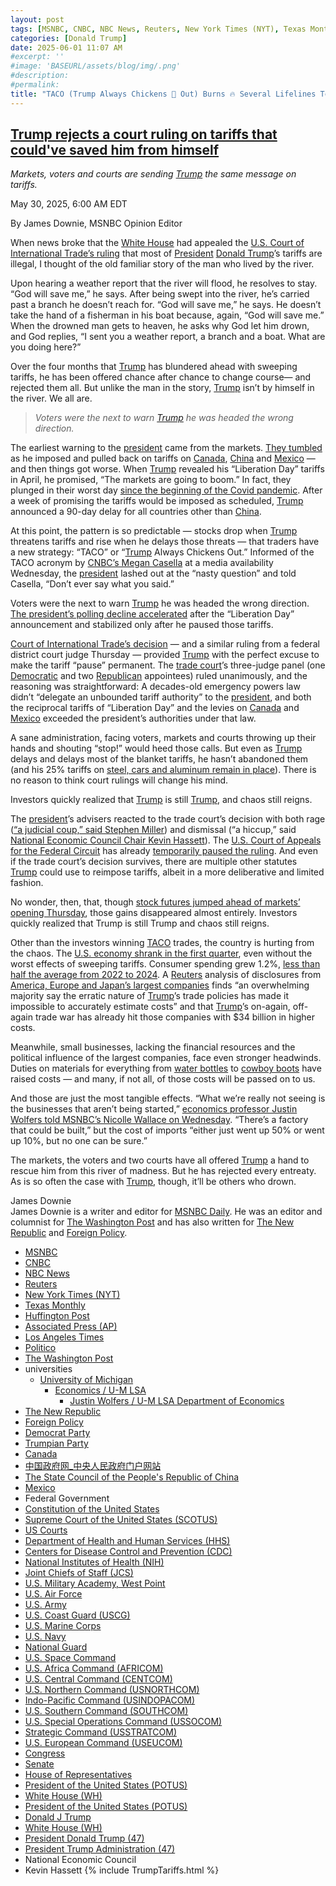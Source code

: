 ```yaml
---
layout: post
tags: [MSNBC, CNBC, NBC News, Reuters, New York Times (NYT), Texas Monthly, Huffington Post, Associated Press (AP), Los Angeles Times, Politico, The Washington Post, The New Republic, Foreign Policy, universities, University of Michigan, Economics / U-M LSA, Justin Wolfers / U-M LSA Department of Economics, Democrat Party, Trumpian Party, Canada, 中国政府网_中央人民政府门户网站, The State Council of the People’s Republic of China, Mexico, Federal Government, Constitution of the United States, Supreme Court of the United States (SCOTUS), US Courts, Department of Health and Human Services (HHS), Centers for Disease Control and Prevention (CDC), National Institutes of Health (NIH), Joint Chiefs of Staff (JCS), U.S. Military Academy West Point, U.S. Air Force, U.S. Army, U.S. Coast Guard (USCG), U.S. Marine Corps, U.S. Navy, National Guard, U.S. Space Command, U.S. Africa Command (AFRICOM), U.S. Central Command (CENTCOM), U.S. Northern Command (USNORTHCOM), Indo-Pacific Command (USINDOPACOM), U.S. Southern Command (SOUTHCOM), U.S. Special Operations Command (USSOCOM), Strategic Command (USSTRATCOM), U.S. European Command (USEUCOM), Congress, Senate, House of Representatives, President of the United States (POTUS), White House (WH), President of the United States (POTUS), Donald J Trump, White House (WH), President Donald Trump (47), President Trump Administration (47), National Economic Council, Kevin Hassett, Clarification of Exceptions Under Executive Order 14257 of April 2 2025 as Amended – The White House. Presidential Actions Presidential Memoranda April 11 2025, Modifying Reciprocal Tariff Rates to Reflect Trading Partner Retaliation and Alignment. Presidential Actions Executive Orders April 9 2025, Amendment to Reciprocal Tariffs and Updated Duties as Applied to Low-Value Imports from the People’s Republic of China. Presidential Actions Executive Orders April 8 2025, Report to the President on the America First Trade Policy Executive Summary. Fact Sheets April 3 2025, Regulating Imports with a Reciprocal Tariff to Rectify Trade Practices that Contribute to Large and Persistent Annual United States Goods Trade Deficits. Presidential Actions Executive Orders April 2 2025, Further Amendment to Duties Addressing the Synthetic Opioid Supply Chain in the People’s Republic of China as Applied to Low-Value Imports. Presidential Actions Executive Orders April 2 2025, Fact Sheet –  President Donald J. Trump Declares National Emergency to Increase our Competitive Edge Protect our Sovereignty and Strengthen our National and Economic Security. Fact Sheets April 2 2025, Regulating Imports with a Reciprocal Tariff to Rectify Trade Practices that Contribute to Large and Persistent Annual United States Goods Trade Deficits. Presidential Actions Executive Orders April 2 2025, Fact Sheet –  President Donald J. Trump Closes De Minimis Exemptions to Combat China’s Role in America’s Synthetic Opioid Crisis. Fact Sheets April 2 2025, Further Amendment to Duties Addressing the Synthetic Opioid Supply Chain in the People’s Republic of China as Applied to Low-Value Imports. Presidential Actions Executive Orders April 2 2025, Fact Sheet –  President Donald J. Trump Adjusts Imports of Automobiles and Automobile Parts into the United States. Fact Sheets March 26 2025, The Staggering Cost of the Illicit Opioid Epidemic in the United States. Articles March 26 2025, Fact Sheet –  President Donald J. Trump Imposes Tariffs on Countries Importing Venezuelan Oil. Fact Sheets March 25 2025, Imposing Tariffs on Countries Importing Venezuelan Oil. Presidential Actions Executive Orders March 24 2025, More Investment More Jobs and More Money in Americans’ Pockets. Articles March 24 2025, President Trump Positions U.S. as Global Superpower in Manufacturing. Articles March 20 2025, President Trump is Remaking America into a Manufacturing Superpower. Articles March 12 2025, Amendment to Duties to Address the Flow of Illicit Drugs Across Our Southern Border. Presidential Actions March 6 2025, Amendment to Duties to Address the Flow of Illicit Drugs Across Our Northern Border. Presidential Actions March 6 2025, President Trump is Putting American Workers First — And Bringing Back American Manufacturing. Articles March 4 2025, President Trump is Securing Our Homeland. Articles March 4 2025, Fact Sheet –  President Donald J. Trump Proceeds with Tariffs on Imports from Canada and Mexico. Fact Sheets March 3 2025, Further Amendment to Duties Addressing the Synthetic Opioid Supply Chain in the People’s Republic of China. Presidential Actions March 3 2025, Amendment to Duties to Address the Situation at our Southern Border. Presidential Actions March 2 2025, Fact Sheet –  President Donald J. Trump Addresses the Threat to National Security from Imports of Timber Lumber and their Derivative Products. Fact Sheets March 1 2025, Addressing the Threat to National Security from Imports of Timber Lumber. Presidential Actions March 1 2025, Addressing the Threat to National Security from Imports of Copper. Presidential Actions February 25 2025, Fact Sheet –  President Donald J. Trump Addresses the Threat to National Security from Imports of Copper. Fact Sheets February 25 2025, Defending American Companies and Innovators From Overseas Extortion and Unfair Fines and Penalties.. Presidential Actions February 21 2025, Fact Sheet –  President Donald J. Trump Issues Directive to Prevent the Unfair Exploitation of American Innovation. Fact Sheets February 21 2025, Remarks by President Trump at Republican Governors Association Meeting. Remarks February 20 2025, President Trump Demands Fair Reciprocal Trade. Articles February 13 2025, Fact Sheet –  President Donald J. Trump Announces “Fair and Reciprocal Plan” on Trade. Fact Sheets February 13 2025, Reciprocal Trade and Tariffs. Articles February 13 2025, Fact Sheet –  President Donald J. Trump Restores Section 232 Tariffs. Fact Sheets February 11 2025, Adjusting Imports of Aluminum into The United States. Presidential Actions February 11 2025, Adjusting Imports of Steel into The United States. Presidential Actions February 10 2025, Fact Sheet –  President Donald J. Trump Restores American Competitiveness and Security in FCPA Enforcement. Fact Sheets February 10 2025, Amendment to Duties Addressing the Synthetic Opioid Supply Chain in the People’s Republic of China. Presidential Actions February 5 2025, Progress on the Situation at Our Northern Border. Presidential Actions February 3 2025, Progress on the Situation at Our Southern Border. Presidential Actions February 3 2025, Imposing Duties to Address the Synthetic Opioid Supply Chain in the People’s Republic of China. Presidential Actions February 1 2025, Imposing Duties to Address the Flow of Illicit Drugs Across Our Northern Border. Presidential Actions February 1 2025, Fact Sheet –  President Donald J. Trump Imposes Tariffs on Imports from Canada Mexico and China. Fact Sheets February 1 2025, Imposing Duties to Address the Situation at Our Southern Border. Presidential Actions February 1 2025, America First Trade Policy. Presidential Actions January 20 2025, tariffs, politics]
categories: [Donald Trump]
date: 2025-06-01 11:07 AM
#excerpt: ''
#image: 'BASEURL/assets/blog/img/.png'
#description:
#permalink:
title: "TACO (Trump Always Chickens 🐔 Out) Burns 🔥 Several Lifelines To Save Face On His Tariffs Folly"
---
```



## [Trump rejects a court ruling on tariffs that could've saved him from himself](https://www.msnbc.com/opinion/msnbc-opinion/trump-tariffs-trade-court-ruling-rcna209731)

*Markets, voters and courts are sending [Trump](https://www.donaldjtrump.com/) the same message on tariffs.*

May 30, 2025, 6:00 AM EDT

By James Downie, MSNBC Opinion Editor

When news broke that the [White House](https://www.whitehouse.gov/) had appealed the [U.S. Court of International Trade’s ruling](https://storage.courtlistener.com/recap/gov.uscourts.cit.17080/gov.uscourts.cit.17080.55.0.pdf) that most of [President](https://www.whitehouse.gov/) [Donald Trump](https://www.donaldjtrump.com/)’s tariffs are illegal, I thought of the old familiar story of the man who lived by the river.

Upon hearing a weather report that the river will flood, he resolves to stay. “God will save me,” he says. After being swept into the river, he’s carried past a branch he doesn’t reach for. “God will save me,” he says. He doesn’t take the hand of a fisherman in his boat because, again, “God will save me.” When the drowned man gets to heaven, he asks why God let him drown, and God replies, “I sent you a weather report, a branch and a boat. What are you doing here?”

Over the four months that [Trump](https://www.donaldjtrump.com/) has blundered ahead with sweeping tariffs, he has been offered chance after chance to change course— and rejected them all. But unlike the man in the story, [Trump](https://www.donaldjtrump.com/) isn’t by himself in the river. We all are.

> *Voters were the next to warn [Trump](https://www.donaldjtrump.com/) he was headed the wrong direction.*

The earliest warning to the [president](https://www.whitehouse.gov/) came from the markets. [They tumbled](https://apnews.com/article/consumer-prices-inflation-trump-trade-6ea513a44876c2f4dc948a25c15b0eb0) as he imposed and pulled back on tariffs on [Canada](https://www.canada.ca/), [China](https://www.gov.cn/) and [Mexico](https://www.gob.mx/) — and then things got worse. When [Trump](https://www.donaldjtrump.com/) revealed his “Liberation Day” tariffs in April, he promised, “The markets are going to boom.” In fact, they plunged in their worst day [since the beginning of the Covid pandemic](https://www.latimes.com/business/story/2025-05-29/explaining-the-newest-wall-street-craze-the-taco-trade). After a week of promising the tariffs would be imposed as scheduled, [Trump](https://www.donaldjtrump.com/) announced a 90-day delay for all countries other than [China](https://www.gov.cn/).

At this point, the pattern is so predictable — stocks drop when [Trump](https://www.donaldjtrump.com/) threatens tariffs and rise when he delays those threats — that traders have a new strategy: “TACO” or “[Trump](https://www.donaldjtrump.com/) Always Chickens Out.” Informed of the TACO acronym by [CNBC’s Megan Casella](https://www.youtube.com/watch?v=_Dw8AHT5uF8) at a media availability Wednesday, the [president](https://www.whitehouse.gov/) lashed out at the “nasty question” and told Casella, “Don’t ever say what you said.”

Voters were the next to warn [Trump](https://www.donaldjtrump.com/) he was headed the wrong direction. [The president’s polling decline accelerated](https://www.nytimes.com/interactive/polls/donald-trump-approval-rating-polls.html) after the “Liberation Day” announcement and stabilized only after he paused those tariffs.

[Court of International Trade’s decision](https://storage.courtlistener.com/recap/gov.uscourts.cit.17080/gov.uscourts.cit.17080.55.0.pdf) — and a similar ruling from a federal district court judge Thursday — provided [Trump](https://www.donaldjtrump.com/) with the perfect excuse to make the tariff “pause” permanent. The [trade court](http://www.cit.uscourts.gov/)’s three-judge panel (one [Democratic](https://www.democrats.org/) and two [Republican](https://www.gop.com/) appointees) ruled unanimously, and the reasoning was straightforward: A decades-old emergency powers law didn’t “delegate an unbounded tariff authority” to the [president](https://www.whitehouse.gov/), and both the reciprocal tariffs of “Liberation Day” and the levies on [Canada](https://www.canada.ca/) and [Mexico](https://www.gob.mx/) exceeded the president’s authorities under that law.

A sane administration, facing voters, markets and courts throwing up their hands and shouting “stop!” would heed those calls. But even as [Trump](https://www.donaldjtrump.com/) delays and delays most of the blanket tariffs, he hasn’t abandoned them (and his 25% tariffs on [steel, cars and aluminum remain in place](https://bsky.app/profile/josephpolitano.bsky.social/post/3lqbm25ss2k27)). There is no reason to think court rulings will change his mind.

Investors quickly realized that [Trump](https://www.donaldjtrump.com/) is still [Trump](https://www.donaldjtrump.com/), and chaos still reigns.

The [president](https://www.whitehouse.gov/)’s advisers reacted to the trade court’s decision with both rage ([“a judicial coup,” said Stephen Miller](https://www.huffpost.com/entry/white-house-tariffs-judges_n_6837bff0e4b0e2e0f9a17075)) and dismissal (“a hiccup,” said [National Economic Council Chair Kevin Hassett](https://www.politico.com/news/2025/05/29/trump-tariffs-court-ruling-reaction-00374006)). The [U.S. Court of Appeals for the Federal Circuit](https://cafc.uscourts.gov/) has already [temporarily paused the ruling](https://www.nbcnews.com/politics/trump-administration/live-blog/trump-administration-elon-tariffs-medicaid-immigration-live-updates-rcna209644/rcrd80409?canonicalCard=true). And even if the trade court’s decision survives, there are multiple other statutes [Trump](https://www.donaldjtrump.com/) could use to reimpose tariffs, albeit in a more deliberative and limited fashion.

No wonder, then, that, though [stock futures jumped ahead of markets’ opening Thursday](https://www.cnbc.com/2025/05/29/court-strikes-down-trump-reciprocal-tariffs.html), those gains disappeared almost entirely. Investors quickly realized that Trump is still Trump and chaos still reigns.

Other than the investors winning [TACO](https://www.donaldjtrump.com/) trades, the country is hurting from the chaos. The [U.S. economy shrank in the first quarter](https://www.cnbc.com/2025/03/31/first-quarter-gdp-growth-will-be-just-0point3percent-as-tariffs-stoke-stagflation-conditions-says-cnbc-survey.html), even without the worst effects of sweeping tariffs. Consumer spending grew 1.2%, [less than half the average from 2022 to 2024](https://econjared.substack.com/p/data_note-q1-gdp-at-02-vs-initial?publication_id=3782367&post_id=164722537&isFreemail=true&r=2203u&triedRedirect=true&). A [Reuters](https://www.reuters.com/) analysis of disclosures from [America, Europe and Japan’s largest companies](https://www.reuters.com/business/trumps-tariff-tally-34-billion-counting-global-companies-say-2025-05-29/) finds “an overwhelming majority say the erratic nature of [Trump](https://www.donaldjtrump.com/)’s trade policies has made it impossible to accurately estimate costs” and that [Trump](https://www.donaldjtrump.com/)’s on-again, off-again trade war has already hit those companies with \$34 billion in higher costs.

Meanwhile, small businesses, lacking the financial resources and the political influence of the largest companies, face even stronger headwinds. Duties on materials for everything from [water bottles](https://www.nytimes.com/2025/05/27/business/trumps-china-tariffs-small-businesses.html) to [cowboy boots](https://www.texasmonthly.com/style/how-tariffs-could-impact-western-wear/) have raised costs — and many, if not all, of those costs will be passed on to us.

And those are just the most tangible effects. “What we’re really not seeing is the businesses that aren’t being started,” [economics professor Justin Wolfers told MSNBC’s Nicolle Wallace on Wednesday](https://youtu.be/__iCLm69puI?feature=shared&t=331). “There’s a factory that could be built,” but the cost of imports “either just went up 50% or went up 10%, but no one can be sure.”

The markets, the voters and two courts have all offered [Trump](https://www.donaldjtrump.com/) a hand to rescue him from this river of madness. But he has rejected every entreaty. As is so often the case with [Trump](https://www.donaldjtrump.com/), though, it’ll be others who drown.

James Downie<br />
James Downie is a writer and editor for [MSNBC Daily](https://www.msnbc.com/). He was an editor and columnist for [The Washington Post](https://www.washingtonpost.com/) and has also written for [The New Republic](https://newrepublic.com/) and [Foreign Policy](https://foreignpolicy.com/).

- [MSNBC](https://www.msnbc.com/)
- [CNBC](https://www.cnbc.com/)
- [NBC News](https://www.nbcnews.com/)
- [Reuters](https://www.reuters.com/)
- [New York Times (NYT)](https://www.nytimes.com/)
- [Texas Monthly](https://www.texasmonthly.com/)
- [Huffington Post](https://www.huffpost.com/)
- [Associated Press (AP)](https://www.apnews.com/)
- [Los Angeles Times](https://www.latimes.com/)
- [Politico](https://www.politico.com/)
- [The Washington Post](https://www.washingtonpost.com/)
- universities 
    - [University of Michigan](https://www.umich.edu/)
        - [Economics / U-M LSA](https://lsa.umich.edu/econ)
            - [Justin Wolfers / U-M LSA Department of Economics](https://lsa.umich.edu/econ/people/faculty/jwolfers.html)
- [The New Republic](https://newrepublic.com/)
- [Foreign Policy](https://foreignpolicy.com/)
- [Democrat Party](https://www.democrats.org/)
- [Trumpian Party](https://www.gop.com/)
- [Canada](https://www.canada.ca/)
- [中国政府网_中央人民政府门户网站](https://www.gov.cn/)
- [The State Council of the People's Republic of China](https://english.www.gov.cn/)
- [Mexico](https://www.gob.mx/)
- Federal Government 
- [Constitution of the United States](https://constitution.congress.gov/)
- [Supreme Court of the United States (SCOTUS)](https://www.supremecourt.gov/)
- [US Courts](https://www.uscourts.gov/)
- [Department of Health and Human Services (HHS)](https://www.hhs.gov/)
- [Centers for Disease Control and Prevention (CDC)](https://www.cdc.gov/)
- [National Institutes of Health (NIH)](https://www.nih.gov/) 
- [Joint Chiefs of Staff (JCS)](https://www.jcs.mil/)
- [U.S. Military Academy, West Point](https://www.westpoint.edu/)
- [U.S. Air Force](https://www.af.mil/)
- [U.S. Army](https://www.army.mil/)
- [U.S. Coast Guard (USCG)](https://www.uscg.mil/)
- [U.S. Marine Corps](https://www.marines.mil/)
- [U.S. Navy](https://www.navy.mil/)
- [National Guard](https://www.nationalguard.mil/)
- [U.S. Space Command](https://www.spacecom.mil/)
- [U.S. Africa Command (AFRICOM)](https://www.africom.mil/)
- [U.S. Central Command (CENTCOM)](https://www.centcom.mil/)
- [U.S. Northern Command (USNORTHCOM)](https://www.northcom.mil/)
- [Indo-Pacific Command (USINDOPACOM)](https://www.pacom.mil/)
- [U.S. Southern Command (SOUTHCOM)](http://www.southcom.mil/)
- [U.S. Special Operations Command (USSOCOM)](https://www.socom.mil/)
- [Strategic Command (USSTRATCOM)](http://www.stratcom.mil/)
- [U.S. European Command (USEUCOM)](https://www.eucom.mil/)
- [Congress](https://www.congress.gov/)
- [Senate](https://www.senate.gov/)
- [House of Representatives](https://www.house.gov/)
- [President of the United States (POTUS)](https://www.whitehouse.gov/)
- [White House (WH)](https://www.whitehouse.gov/)
- [President of the United States (POTUS)](https://www.whitehouse.gov/)
- [Donald J Trump](https://www.donaldjtrump.com/)
- [White House (WH)](https://www.whitehouse.gov/)
- [President Donald Trump (47)](https://www.whitehouse.gov/administration/donald-j-trump/)
- [President Trump Administration (47)](https://www.whitehouse.gov/administration/)
- National Economic Council
- Kevin Hassett
{% include TrumpTariffs.html %}
